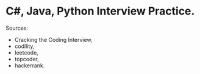 # C#, Java, Python Interview Practice. 
Sources: 

- Cracking the Coding Interview, 
- codility, 
- leetcode, 
- topcoder, 
- hackerrank.
